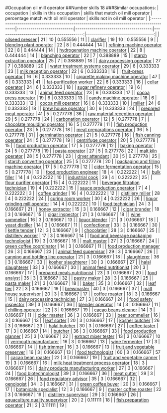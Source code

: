 #Occupation oil mill operator
##Number skills 18
###Similar occupations:
| occupation                                                                              |   skills in this occupation |   skills that match oil mill operator |   percentage match with oil mill operator |   skills not in oil mill operator |
|:----------------------------------------------------------------------------------------|----------------------------:|--------------------------------------:|------------------------------------------:|----------------------------------:|
| [oilseed presser](oilseed_presser.md)                                                   |                          21 |                                    10 |                                  0.555556 |                                11 |
| [clarifier](clarifier.md)                                                               |                          19 |                                    10 |                                  0.555556 |                                 9 |
| [blending plant operator](blending_plant_operator.md)                                   |                          22 |                                     8 |                                  0.444444 |                                14 |
| [refining machine operator](refining_machine_operator.md)                               |                          22 |                                     8 |                                  0.444444 |                                14 |
| [hydrogenation machine operator](hydrogenation_machine_operator.md)                     |                          22 |                                     8 |                                  0.444444 |                                14 |
| [blanching operator](blanching_operator.md)                                             |                          22 |                                     7 |                                  0.388889 |                                15 |
| [starch extraction operator](starch_extraction_operator.md)                             |                          25 |                                     7 |                                  0.388889 |                                18 |
| [dairy processing operator](dairy_processing_operator.md)                               |                          27 |                                     7 |                                  0.388889 |                                20 |
| [water treatment systems operator](water_treatment_systems_operator.md)                 |                          29 |                                     6 |                                  0.333333 |                                23 |
| [milk reception operator](milk_reception_operator.md)                                   |                          22 |                                     6 |                                  0.333333 |                                16 |
| [fruit-press operator](fruit-press_operator.md)                                         |                          16 |                                     6 |                                  0.333333 |                                10 |
| [cigarette making machine operator](cigarette_making_machine_operator.md)               |                          47 |                                     6 |                                  0.333333 |                                41 |
| [fat-purification worker](fat-purification_worker.md)                                   |                          22 |                                     6 |                                  0.333333 |                                16 |
| [cellar operator](cellar_operator.md)                                                   |                          24 |                                     6 |                                  0.333333 |                                18 |
| [sugar refinery operator](sugar_refinery_operator.md)                                   |                          19 |                                     6 |                                  0.333333 |                                13 |
| [animal feed operator](animal_feed_operator.md)                                         |                          23 |                                     6 |                                  0.333333 |                                17 |
| [cocoa press operator](cocoa_press_operator.md)                                         |                          19 |                                     6 |                                  0.333333 |                                13 |
| [candy machine operator](candy_machine_operator.md)                                     |                          18 |                                     6 |                                  0.333333 |                                12 |
| [cocoa mill operator](cocoa_mill_operator.md)                                           |                          16 |                                     6 |                                  0.333333 |                                10 |
| [miller](miller.md)                                                                     |                          24 |                                     6 |                                  0.333333 |                                18 |
| [brew house operator](brew_house_operator.md)                                           |                          30 |                                     6 |                                  0.333333 |                                24 |
| [prepared meat operator](prepared_meat_operator.md)                                     |                          41 |                                     5 |                                  0.277778 |                                36 |
| [raw material reception operator](raw_material_reception_operator.md)                   |                          29 |                                     5 |                                  0.277778 |                                24 |
| [carbonation operator](carbonation_operator.md)                                         |                          12 |                                     5 |                                  0.277778 |                                 7 |
| [chocolate moulding operator](chocolate_moulding_operator.md)                           |                          16 |                                     5 |                                  0.277778 |                                11 |
| [fish production operator](fish_production_operator.md)                                 |                          23 |                                     5 |                                  0.277778 |                                18 |
| [meat preparations operator](meat_preparations_operator.md)                             |                          36 |                                     5 |                                  0.277778 |                                31 |
| [germination operator](germination_operator.md)                                         |                          21 |                                     5 |                                  0.277778 |                                16 |
| [fish canning operator](fish_canning_operator.md)                                       |                          24 |                                     5 |                                  0.277778 |                                19 |
| [centrifuge operator](centrifuge_operator.md)                                           |                          20 |                                     5 |                                  0.277778 |                                15 |
| [food production operator](food_production_operator.md)                                 |                          17 |                                     5 |                                  0.277778 |                                12 |
| [baking operator](baking_operator.md)                                                   |                          24 |                                     5 |                                  0.277778 |                                19 |
| [pasta operator](pasta_operator.md)                                                     |                          27 |                                     5 |                                  0.277778 |                                22 |
| [malt kiln operator](malt_kiln_operator.md)                                             |                          28 |                                     5 |                                  0.277778 |                                23 |
| [dryer attendant](dryer_attendant.md)                                                   |                          30 |                                     5 |                                  0.277778 |                                25 |
| [starch converting operator](starch_converting_operator.md)                             |                          25 |                                     5 |                                  0.277778 |                                20 |
| [packaging and filling machine operator](packaging_and_filling_machine_operator.md)     |                          17 |                                     5 |                                  0.277778 |                                12 |
| [cider fermentation operator](cider_fermentation_operator.md)                           |                          15 |                                     5 |                                  0.277778 |                                10 |
| [food production engineer](food_production_engineer.md)                                 |                          18 |                                     4 |                                  0.222222 |                                14 |
| [bulk filler](bulk_filler.md)                                                           |                          14 |                                     4 |                                  0.222222 |                                10 |
| [industrial cook](industrial_cook.md)                                                   |                          29 |                                     4 |                                  0.222222 |                                25 |
| [flour purifier operator](flour_purifier_operator.md)                                   |                          15 |                                     4 |                                  0.222222 |                                11 |
| [beverage filtration technician](beverage_filtration_technician.md)                     |                          19 |                                     4 |                                  0.222222 |                                15 |
| [sauce production operator](sauce_production_operator.md)                               |                           7 |                                     4 |                                  0.222222 |                                 3 |
| [coffee grinder](coffee_grinder.md)                                                     |                          16 |                                     4 |                                  0.222222 |                                12 |
| [distillery miller](distillery_miller.md)                                               |                          28 |                                     4 |                                  0.222222 |                                24 |
| [curing room worker](curing_room_worker.md)                                             |                          30 |                                     4 |                                  0.222222 |                                26 |
| [liquor grinding mill operator](liquor_grinding_mill_operator.md)                       |                          14 |                                     4 |                                  0.222222 |                                10 |
| [food technician](food_technician.md)                                                   |                          24 |                                     3 |                                  0.166667 |                                21 |
| [honey extractor](honey_extractor.md)                                                   |                          15 |                                     3 |                                  0.166667 |                                12 |
| [cigar brander](cigar_brander.md)                                                       |                          18 |                                     3 |                                  0.166667 |                                15 |
| [cigar inspector](cigar_inspector.md)                                                   |                          21 |                                     3 |                                  0.166667 |                                18 |
| [wine sommelier](wine_sommelier.md)                                                     |                          16 |                                     3 |                                  0.166667 |                                13 |
| [liquor blender](liquor_blender.md)                                                     |                          21 |                                     3 |                                  0.166667 |                                18 |
| [yeast distiller](yeast_distiller.md)                                                   |                          14 |                                     3 |                                  0.166667 |                                11 |
| [confectioner](confectioner.md)                                                         |                          33 |                                     3 |                                  0.166667 |                                30 |
| [kettle tender](kettle_tender.md)                                                       |                          12 |                                     3 |                                  0.166667 |                                 9 |
| [chocolatier](chocolatier.md)                                                           |                          28 |                                     3 |                                  0.166667 |                                25 |
| [distillery worker](distillery_worker.md)                                               |                          17 |                                     3 |                                  0.166667 |                                14 |
| [food and beverage packaging technologist](food_and_beverage_packaging_technologist.md) |                          19 |                                     3 |                                  0.166667 |                                16 |
| [malt master](malt_master.md)                                                           |                          27 |                                     3 |                                  0.166667 |                                24 |
| [green coffee coordinator](green coffee coordinator.md)                                 |                          14 |                                     3 |                                  0.166667 |                                11 |
| [food production manager](food_production_manager.md)                                   |                          26 |                                     3 |                                  0.166667 |                                23 |
| [animal feed supervisor](animal_feed_supervisor.md)                                     |                          29 |                                     3 |                                  0.166667 |                                26 |
| [canning and bottling line operator](canning_and_bottling_line_operator.md)             |                          21 |                                     3 |                                  0.166667 |                                18 |
| [slaughterer](slaughterer.md)                                                           |                          36 |                                     3 |                                  0.166667 |                                33 |
| [kosher slaughterer](kosher_slaughterer.md)                                             |                          30 |                                     3 |                                  0.166667 |                                27 |
| [halal slaughterer](halal_slaughterer.md)                                               |                          33 |                                     3 |                                  0.166667 |                                30 |
| [animal feed nutritionist](animal_feed_nutritionist.md)                                 |                          20 |                                     3 |                                  0.166667 |                                17 |
| [prepared meals nutritionist](prepared_meals_nutritionist.md)                           |                          23 |                                     3 |                                  0.166667 |                                20 |
| [food analyst](food_analyst.md)                                                         |                          35 |                                     3 |                                  0.166667 |                                32 |
| [pastry maker](pastry_maker.md)                                                         |                          28 |                                     3 |                                  0.166667 |                                25 |
| [pasta maker](pasta_maker.md)                                                           |                          21 |                                     3 |                                  0.166667 |                                18 |
| [baker](baker.md)                                                                       |                          35 |                                     3 |                                  0.166667 |                                32 |
| [leaf tier](leaf_tier.md)                                                               |                          22 |                                     3 |                                  0.166667 |                                19 |
| [brewmaster](brewmaster.md)                                                             |                          40 |                                     3 |                                  0.166667 |                                37 |
| [malt house supervisor](malt_house_supervisor.md)                                       |                          20 |                                     3 |                                  0.166667 |                                17 |
| [coffee roaster](coffee_roaster.md)                                                     |                          18 |                                     3 |                                  0.166667 |                                15 |
| [dairy processing technician](dairy_processing_technician.md)                           |                          27 |                                     3 |                                  0.166667 |                                24 |
| [food safety inspector](food_safety_inspector.md)                                       |                          39 |                                     3 |                                  0.166667 |                                36 |
| [blender operator](blender_operator.md)                                                 |                          14 |                                     3 |                                  0.166667 |                                11 |
| [chilling operator](chilling_operator.md)                                               |                          22 |                                     3 |                                  0.166667 |                                19 |
| [cacao beans cleaner](cacao_beans_cleaner.md)                                           |                          14 |                                     3 |                                  0.166667 |                                11 |
| [cider master](cider_master.md)                                                         |                          36 |                                     3 |                                  0.166667 |                                33 |
| [beer sommelier](beer_sommelier.md)                                                     |                          16 |                                     3 |                                  0.166667 |                                13 |
| [leaf sorter](leaf_sorter.md)                                                           |                          20 |                                     3 |                                  0.166667 |                                17 |
| [kosher butcher](kosher_butcher.md)                                                     |                          26 |                                     3 |                                  0.166667 |                                23 |
| [halal butcher](halal_butcher.md)                                                       |                          30 |                                     3 |                                  0.166667 |                                27 |
| [coffee taster](coffee_taster.md)                                                       |                          17 |                                     3 |                                  0.166667 |                                14 |
| [butcher](butcher.md)                                                                   |                          36 |                                     3 |                                  0.166667 |                                33 |
| [food production planner](food_production_planner.md)                                   |                          25 |                                     3 |                                  0.166667 |                                22 |
| [extract mixer tester](extract_mixer_tester.md)                                         |                          13 |                                     3 |                                  0.166667 |                                10 |
| [vermouth manufacturer](vermouth_manufacturer.md)                                       |                          16 |                                     3 |                                  0.166667 |                                13 |
| [wine fermenter](wine_fermenter.md)                                                     |                          17 |                                     3 |                                  0.166667 |                                14 |
| [fish trimmer](fish_trimmer.md)                                                         |                          16 |                                     3 |                                  0.166667 |                                13 |
| [fruit and vegetable preserver](fruit_and_vegetable_preserver.md)                       |                          16 |                                     3 |                                  0.166667 |                                13 |
| [food technologist](food_technologist.md)                                               |                          60 |                                     3 |                                  0.166667 |                                57 |
| [cacao bean roaster](cacao_bean_roaster.md)                                             |                          22 |                                     3 |                                  0.166667 |                                19 |
| [fruit and vegetable canner](fruit_and_vegetable_canner.md)                             |                          19 |                                     3 |                                  0.166667 |                                16 |
| [milk heat treatment process operator](milk_heat_treatment_process_operator.md)         |                          18 |                                     3 |                                  0.166667 |                                15 |
| [dairy products manufacturing worker](dairy_products_manufacturing_worker.md)           |                          27 |                                     3 |                                  0.166667 |                                24 |
| [food biotechnologist](food_biotechnologist.md)                                         |                          39 |                                     3 |                                  0.166667 |                                36 |
| [meat cutter](meat_cutter.md)                                                           |                          29 |                                     3 |                                  0.166667 |                                26 |
| [food regulatory advisor](food_regulatory_advisor.md)                                   |                          35 |                                     3 |                                  0.166667 |                                32 |
| [oenologist](oenologist.md)                                                             |                          34 |                                     3 |                                  0.166667 |                                31 |
| [green coffee buyer](green_coffee_buyer.md)                                             |                          20 |                                     3 |                                  0.166667 |                                17 |
| [botanicals specialist](botanicals_specialist.md)                                       |                          12 |                                     3 |                                  0.166667 |                                 9 |
| [master coffee roaster](master_coffee_roaster.md)                                       |                          22 |                                     3 |                                  0.166667 |                                19 |
| [distillery supervisor](distillery_supervisor.md)                                       |                          29 |                                     3 |                                  0.166667 |                                26 |
| [aquaculture quality supervisor](aquaculture_quality_supervisor.md)                     |                          20 |                                     2 |                                  0.111111 |                                18 |
| [fish preparation operator](fish_preparation_operator.md)                               |                          21 |                                     2 |                                  0.111111 |                                19 |
